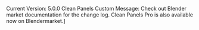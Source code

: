 Current Version: 5.0.0 Clean Panels Custom Message: Check out Blender market documentation for the change log. Clean Panels Pro is also available now on Blendermarket.]
